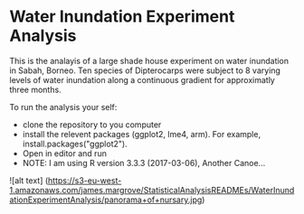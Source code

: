 # Water Inundation Experiment Analysis

This is the analayis of a large shade house experiment on water inundation in Sabah, Borneo. Ten species of Dipterocarps were subject to 8 varying levels of water inundation along a continuous gradient for approximatly three months.  

To run the analysis your self:
- clone the repository to you computer 
- install the relevent packages (ggplot2, lme4, arm). For example, install.packages("ggplot2").
- Open in editor and run
- NOTE: I am using R version 3.3.3 (2017-03-06), Another Canoe...


![alt text] (https://s3-eu-west-1.amazonaws.com/james.margrove/StatisticalAnalysisREADMEs/WaterInundationExperimentAnalysis/panorama+of+nursary.jpg)
